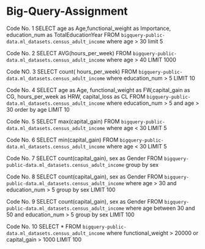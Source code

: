 # Big-Query-Assignment
Code No. 1 
SELECT age as Age,functional_weight as Importance, education_num as TotalEducationYear  FROM `bigquery-public-data.ml_datasets.census_adult_income`
where age > 30 
limit 5

Code No. 2 
SELECT AVG(hours_per_week)  FROM `bigquery-public-data.ml_datasets.census_adult_income` 
where age > 40
LIMIT 1000

Code NO. 3
SELECT count( hours_per_week) FROM `bigquery-public-data.ml_datasets.census_adult_income` 
where education_num > 5
LIMIT 10

Code No. 4
SELECT age as Age, functional_weight as FW,capital_gain as CG, hours_per_week as  HRW, capital_loss as CL   FROM `bigquery-public-data.ml_datasets.census_adult_income` 
where education_num > 5 and age > 30
order by age
LIMIT 10

Code No. 5
SELECT max(capital_gain)   FROM `bigquery-public-data.ml_datasets.census_adult_income` 
where age < 30 
LIMIT 5

Code No. 6
SELECT min(capital_gain)   FROM `bigquery-public-data.ml_datasets.census_adult_income` 
where age < 30 
LIMIT 5

Code No. 7
SELECT count(capital_gain), sex as Gender  FROM `bigquery-public-data.ml_datasets.census_adult_income` 
group by sex

Code No. 8
SELECT count(capital_gain), sex as Gender  FROM `bigquery-public-data.ml_datasets.census_adult_income` 
where age > 30 and education_num > 5
group by sex
LIMIT 100

Code No. 9
SELECT count(capital_gain), sex as Gender  FROM `bigquery-public-data.ml_datasets.census_adult_income` 
where age between 30 and 50 and education_num > 5
group by sex
LIMIT 100

Code No. 10
SELECT * FROM `bigquery-public-data.ml_datasets.census_adult_income` 
where functional_weight > 20000 or capital_gain > 1000
LIMIT 100
